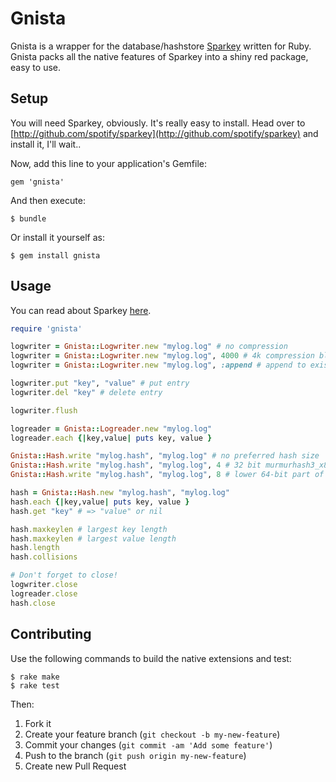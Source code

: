 # Gnista

Gnista is a wrapper for the database/hashstore [Sparkey](http://github.com/spotify/sparkey) written for Ruby. Gnista packs all the native features of Sparkey into a shiny red package, easy to use.

## Setup

You will need Sparkey, obviously. It's really easy to install. Head over to [http://github.com/spotify/sparkey](http://github.com/spotify/sparkey) and install it, I'll wait..

Now, add this line to your application's Gemfile:

    gem 'gnista'

And then execute:

    $ bundle

Or install it yourself as:

    $ gem install gnista

## Usage

You can read about Sparkey [here](http://github.com/spotify/sparkey).

```ruby
require 'gnista'

logwriter = Gnista::Logwriter.new "mylog.log" # no compression
logwriter = Gnista::Logwriter.new "mylog.log", 4000 # 4k compression block size
logwriter = Gnista::Logwriter.new "mylog.log", :append # append to existing log

logwriter.put "key", "value" # put entry
logwriter.del "key" # delete entry

logwriter.flush

logreader = Gnista::Logreader.new "mylog.log"
logreader.each {|key,value| puts key, value }

Gnista::Hash.write "mylog.hash", "mylog.log" # no preferred hash size
Gnista::Hash.write "mylog.hash", "mylog.log", 4 # 32 bit murmurhash3_x86_32
Gnista::Hash.write "mylog.hash", "mylog.log", 8 # lower 64-bit part of murmurhash3_x64_128

hash = Gnista::Hash.new "mylog.hash", "mylog.log"
hash.each {|key,value| puts key, value }
hash.get "key" # => "value" or nil

hash.maxkeylen # largest key length
hash.maxkeylen # largest value length
hash.length
hash.collisions

# Don't forget to close!
logwriter.close
logreader.close
hash.close
```


## Contributing

Use the following commands to build the native extensions and test:

	$ rake make
	$ rake test

Then:

1. Fork it
2. Create your feature branch (`git checkout -b my-new-feature`)
3. Commit your changes (`git commit -am 'Add some feature'`)
4. Push to the branch (`git push origin my-new-feature`)
5. Create new Pull Request
